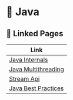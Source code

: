 # 🚀 Java



## 🔎 Linked Pages
| Link |
|------|
| [Java Internals](./Java_Internals/README.md) |
| [Java Multithreading](./Java_Multithreading/README.md) |
| [Stream Api](./Stream_Api/README.md) |
| [Java Best Practices](./Java_Best_Practices/README.md) |
